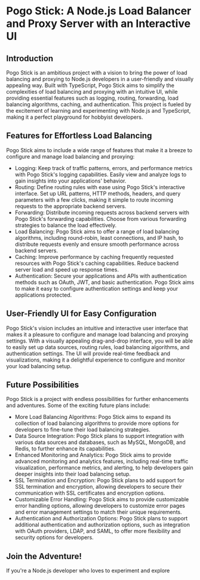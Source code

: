 # Pogo Stick: A Node.js Load Balancer and Proxy Server with an Interactive UI

## Introduction
Pogo Stick is an ambitious project with a vision to bring the power of load balancing and proxying to Node.js developers in a user-friendly and visually appealing way. Built with TypeScript, Pogo Stick aims to simplify the complexities of load balancing and proxying with an intuitive UI, while providing essential features such as logging, routing, forwarding, load balancing algorithms, caching, and authentication. This project is fueled by the excitement of learning and experimenting with Node.js and TypeScript, making it a perfect playground for hobbyist developers.

## Features for Effortless Load Balancing
Pogo Stick aims to include a wide range of features that make it a breeze to configure and manage load balancing and proxying:

- Logging: Keep track of traffic patterns, errors, and performance metrics with Pogo Stick's logging capabilities. Easily view and analyze logs to gain insights into your applications' behavior.
- Routing: Define routing rules with ease using Pogo Stick's interactive interface. Set up URL patterns, HTTP methods, headers, and query parameters with a few clicks, making it simple to route incoming requests to the appropriate backend servers.
- Forwarding: Distribute incoming requests across backend servers with Pogo Stick's forwarding capabilities. Choose from various forwarding strategies to balance the load effectively.
- Load Balancing: Pogo Stick aims to offer a range of load balancing algorithms, including round-robin, least connections, and IP hash, to distribute requests evenly and ensure smooth performance across backend servers.
- Caching: Improve performance by caching frequently requested resources with Pogo Stick's caching capabilities. Reduce backend server load and speed up response times.
- Authentication: Secure your applications and APIs with authentication methods such as OAuth, JWT, and basic authentication. Pogo Stick aims to make it easy to configure authentication settings and keep your applications protected.

## User-Friendly UI for Easy Configuration
Pogo Stick's vision includes an intuitive and interactive user interface that makes it a pleasure to configure and manage load balancing and proxying settings. With a visually appealing drag-and-drop interface, you will be able to easily set up data sources, routing rules, load balancing algorithms, and authentication settings. The UI will provide real-time feedback and visualizations, making it a delightful experience to configure and monitor your load balancing setup.

## Future Possibilities
Pogo Stick is a project with endless possibilities for further enhancements and adventures. Some of the exciting future plans include:

- More Load Balancing Algorithms: Pogo Stick aims to expand its collection of load balancing algorithms to provide more options for developers to fine-tune their load balancing strategies.
- Data Source Integration: Pogo Stick plans to support integration with various data sources and databases, such as MySQL, MongoDB, and Redis, to further enhance its capabilities.
- Enhanced Monitoring and Analytics: Pogo Stick aims to provide advanced monitoring and analytics features, including real-time traffic visualization, performance metrics, and alerting, to help developers gain deeper insights into their load balancing setup.
- SSL Termination and Encryption: Pogo Stick plans to add support for SSL termination and encryption, allowing developers to secure their communication with SSL certificates and encryption options.
- Customizable Error Handling: Pogo Stick aims to provide customizable error handling options, allowing developers to customize error pages and error management settings to match their unique requirements.
- Authentication and Authorization Options: Pogo Stick plans to support additional authentication and authorization options, such as integration with OAuth providers, LDAP, and SAML, to offer more flexibility and security options for developers.

## Join the Adventure!
If you're a Node.js developer who loves to experiment and explore
